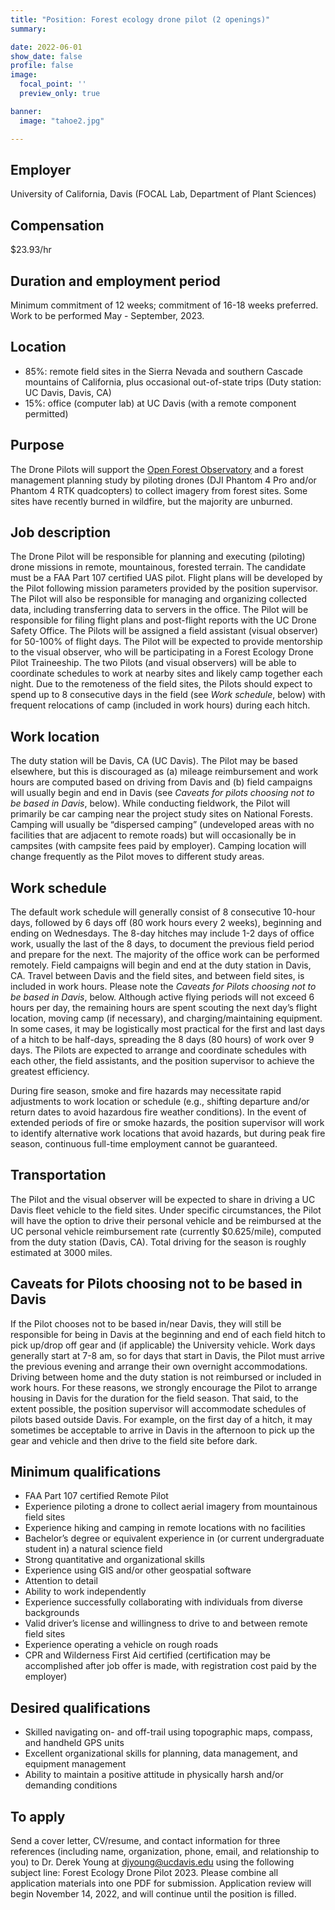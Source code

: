 ```yaml
---
title: "Position: Forest ecology drone pilot (2 openings)"
summary:

date: 2022-06-01
show_date: false
profile: false
image:
  focal_point: ''
  preview_only: true

banner:
  image: "tahoe2.jpg"

---
```


## **Employer**

University of California, Davis (FOCAL Lab, Department of Plant Sciences)

## **Compensation**

$23.93/hr

## **Duration and employment period**

Minimum commitment of 12 weeks; commitment of 16-18 weeks preferred. Work to be performed May - September, 2023.

## **Location**

- 85%: remote field sites in the Sierra Nevada and southern Cascade mountains of California, plus occasional out-of-state trips (Duty station: UC Davis, Davis, CA)
- 15%: office (computer lab) at UC Davis (with a remote component permitted)

## **Purpose**

The Drone Pilots will support the [Open Forest Observatory](https://openforestobservatory.org/) and a forest management planning study by piloting drones (DJI Phantom 4 Pro and/or Phantom 4 RTK quadcopters) to collect imagery from forest sites. Some sites have recently burned in wildfire, but the majority are unburned.

## **Job description**

The Drone Pilot will be responsible for planning and executing (piloting) drone missions in remote, mountainous, forested terrain. The candidate must be a FAA Part 107 certified UAS pilot. Flight plans will be developed by the Pilot following mission parameters provided by the position supervisor. The Pilot will also be responsible for managing and organizing collected data, including transferring data to servers in the office. The Pilot will be responsible for filing flight plans and post-flight reports with the UC Drone Safety Office. The Pilots will be assigned a field assistant (visual observer) for 50-100% of flight days. The Pilot will be expected to provide mentorship to the visual observer, who will be participating in a Forest Ecology Drone Pilot Traineeship. The two Pilots (and visual observers) will be able to coordinate schedules to work at nearby sites and likely camp together each night. Due to the remoteness of the field sites, the Pilots should expect to spend up to 8 consecutive days in the field (see *Work schedule*, below) with frequent relocations of camp (included in work hours) during each hitch.

## **Work location**

The duty station will be Davis, CA (UC Davis). The Pilot may be based elsewhere, but this is discouraged as (a) mileage reimbursement and work hours are computed based on driving from Davis and (b) field campaigns will usually begin and end in Davis (see *Caveats for pilots choosing not to be based in Davis*, below). While conducting fieldwork, the Pilot will primarily be car camping near the project study sites on National Forests. Camping will usually be “dispersed camping” (undeveloped areas with no facilities that are adjacent to remote roads) but will occasionally be in campsites (with campsite fees paid by employer). Camping location will change frequently as the Pilot moves to different study areas.

## **Work schedule**

The default work schedule will generally consist of 8 consecutive 10-hour days, followed by 6 days off (80 work hours every 2 weeks), beginning and ending on Wednesdays. The 8-day hitches may include 1-2 days of office work, usually the last of the 8 days, to document the previous field period and prepare for the next. The majority of the office work can be performed remotely. Field campaigns will begin and end at the duty station in Davis, CA. Travel between Davis and the field sites, and between field sites, is included in work hours. Please note the *Caveats for Pilots choosing not to be based in Davis*, below. Although active flying periods will not exceed 6 hours per day, the remaining hours are spent scouting the next day’s flight location, moving camp (if necessary), and charging/maintaining equipment. In some cases, it may be logistically most practical for the first and last days of a hitch to be half-days, spreading the 8 days (80 hours) of work over 9 days. The Pilots are expected to arrange and coordinate schedules with each other, the field assistants, and the position supervisor to achieve the greatest efficiency.

During fire season, smoke and fire hazards may necessitate rapid adjustments to work location or schedule (e.g., shifting departure and/or return dates to avoid hazardous fire weather conditions). In the event of extended periods of fire or smoke hazards, the position supervisor will work to identify alternative work locations that avoid hazards, but during peak fire season, continuous full-time employment cannot be guaranteed.

## **Transportation**

The Pilot and the visual observer will be expected to share in driving a UC Davis fleet vehicle to the field sites. Under specific circumstances, the Pilot will have the option to drive their personal vehicle and be reimbursed at the UC personal vehicle reimbursement rate (currently $0.625/mile), computed from the duty station (Davis, CA). Total driving for the season is roughly estimated at 3000 miles.

## **Caveats for Pilots choosing not to be based in Davis**

If the Pilot chooses not to be based in/near Davis, they will still be responsible for being in Davis at the beginning and end of each field hitch to pick up/drop off gear and (if applicable) the University vehicle. Work days generally start at 7-8 am, so for days that start in Davis, the Pilot must arrive the previous evening and arrange their own overnight accommodations. Driving between home and the duty station is not reimbursed or included in work hours. For these reasons, we strongly encourage the Pilot to arrange housing in Davis for the duration for the field season. That said, to the extent possible, the position supervisor will accommodate schedules of pilots based outside Davis. For example, on the first day of a hitch, it may sometimes be acceptable to arrive in Davis in the afternoon to pick up the gear and vehicle and then drive to the field site before dark.

## Minimum qualifications

- FAA Part 107 certified Remote Pilot
- Experience piloting a drone to collect aerial imagery from mountainous field sites
- Experience hiking and camping in remote locations with no facilities
- Bachelor’s degree or equivalent experience in (or current undergraduate student in) a natural science field
- Strong quantitative and organizational skills
- Experience using GIS and/or other geospatial software
- Attention to detail
- Ability to work independently
- Experience successfully collaborating with individuals from diverse backgrounds
- Valid driver’s license and willingness to drive to and between remote field sites
- Experience operating a vehicle on rough roads
- CPR and Wilderness First Aid certified (certification may be accomplished after job offer is made, with registration cost paid by the employer)

## Desired qualifications

- Skilled navigating on- and off-trail using topographic maps, compass, and handheld GPS units
- Excellent organizational skills for planning, data management, and equipment management
- Ability to maintain a positive attitude in physically harsh and/or demanding conditions

## **To apply**

Send a cover letter, CV/resume, and contact information for three references (including name, organization, phone, email, and relationship to you) to Dr. Derek Young at djyoung@ucdavis.edu using the following subject line: Forest Ecology Drone Pilot 2023. Please combine all application materials into one PDF for submission. Application review will begin November 14, 2022, and will continue until the position is filled.

<br>